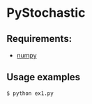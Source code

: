 # PyStochastic

## Requirements:
* [numpy](https://pypi.python.org/pypi/numpy/1.13.3)

## Usage examples
`$ python ex1.py`
